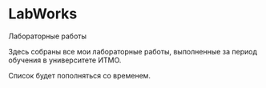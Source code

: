 # LabWorks
Лабораторные работы

Здесь собраны все мои лабораторные работы, выполненные за период обучения в университете ИТМО.

Список будет пополняться со временем.